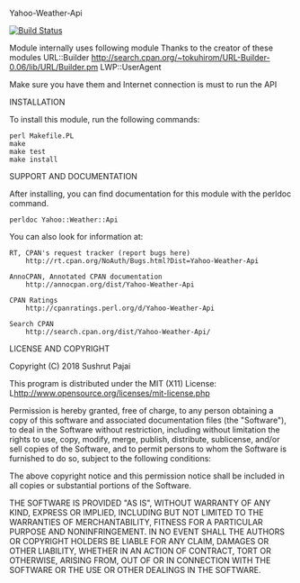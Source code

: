 Yahoo-Weather-Api


[![Build Status](https://travis-ci.org/spajai/Yahoo-Weather-Api.svg?branch=master)](https://travis-ci.org/spajai/Yahoo-Weather-Api)

Module internally uses following module
Thanks to the creator of these modules
URL::Builder http://search.cpan.org/~tokuhirom/URL-Builder-0.06/lib/URL/Builder.pm
LWP::UserAgent 

Make sure you have them and Internet connection is must to run the API


INSTALLATION

To install this module, run the following commands:

	perl Makefile.PL
	make
	make test
	make install

SUPPORT AND DOCUMENTATION

After installing, you can find documentation for this module with the
perldoc command.

    perldoc Yahoo::Weather::Api

You can also look for information at:

    RT, CPAN's request tracker (report bugs here)
        http://rt.cpan.org/NoAuth/Bugs.html?Dist=Yahoo-Weather-Api

    AnnoCPAN, Annotated CPAN documentation
        http://annocpan.org/dist/Yahoo-Weather-Api

    CPAN Ratings
        http://cpanratings.perl.org/d/Yahoo-Weather-Api

    Search CPAN
        http://search.cpan.org/dist/Yahoo-Weather-Api/


LICENSE AND COPYRIGHT

Copyright (C) 2018 Sushrut Pajai

This program is distributed under the MIT (X11) License:
L<http://www.opensource.org/licenses/mit-license.php>

Permission is hereby granted, free of charge, to any person
obtaining a copy of this software and associated documentation
files (the "Software"), to deal in the Software without
restriction, including without limitation the rights to use,
copy, modify, merge, publish, distribute, sublicense, and/or sell
copies of the Software, and to permit persons to whom the
Software is furnished to do so, subject to the following
conditions:

The above copyright notice and this permission notice shall be
included in all copies or substantial portions of the Software.

THE SOFTWARE IS PROVIDED "AS IS", WITHOUT WARRANTY OF ANY KIND,
EXPRESS OR IMPLIED, INCLUDING BUT NOT LIMITED TO THE WARRANTIES
OF MERCHANTABILITY, FITNESS FOR A PARTICULAR PURPOSE AND
NONINFRINGEMENT. IN NO EVENT SHALL THE AUTHORS OR COPYRIGHT
HOLDERS BE LIABLE FOR ANY CLAIM, DAMAGES OR OTHER LIABILITY,
WHETHER IN AN ACTION OF CONTRACT, TORT OR OTHERWISE, ARISING
FROM, OUT OF OR IN CONNECTION WITH THE SOFTWARE OR THE USE OR
OTHER DEALINGS IN THE SOFTWARE.

